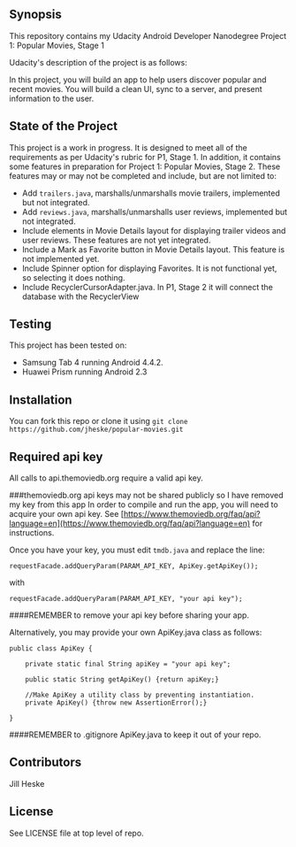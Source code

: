 ## Synopsis

This repository contains my Udacity Android Developer Nanodegree Project 1: Popular Movies, Stage 1

Udacity's description of the project is as follows:

In this project, you will build an app to help users discover popular and recent movies. You will build a clean UI, sync to a server, and present information to the user.

## State of the Project

This project is a work in progress.  It is designed to meet all of the requirements as per Udacity's rubric for P1, Stage 1.  In addition, it contains some features in preparation for Project 1: Popular Movies, Stage 2.  These features may or may not be completed and include, but are not limited to:

* Add `trailers.java`, marshalls/unmarshalls movie trailers, implemented but not integrated.
* Add `reviews.java`, marshalls/unmarshalls user reviews, implemented but not integrated.
* Include elements in Movie Details layout for displaying trailer videos and user reviews. These features are not yet integrated.
* Include a Mark as Favorite button in Movie Details layout. This feature is not implemented yet.
* Include Spinner option for displaying Favorites.  It is not functional yet, so selecting it does nothing.
* Include RecyclerCursorAdapter.java.  In P1, Stage 2 it will connect the database with the RecyclerView

## Testing

This project has been tested on:

* Samsung Tab 4 running Android 4.4.2.
* Huawei Prism running Android 2.3
			
## Installation

You can fork this repo or clone it using `git clone https://github.com/jheske/popular-movies.git`


## Required api key

All calls to api.themoviedb.org require a valid api key.  

###themoviedb.org api keys may not be shared publicly so I have removed my key from this app
In order to compile and run the app, you will need to acquire your own api key.  See [https://www.themoviedb.org/faq/api?language=en](https://www.themoviedb.org/faq/api?language=en) for instructions.

    
Once you have your key, you must edit `tmdb.java` and replace the line:

    requestFacade.addQueryParam(PARAM_API_KEY, ApiKey.getApiKey());

with

    requestFacade.addQueryParam(PARAM_API_KEY, "your api key");
    
####REMEMBER to remove your api key before sharing your app.

Alternatively, you may provide your own ApiKey.java class as follows:
    
    public class ApiKey {

    	private static final String apiKey = "your api key";

    	public static String getApiKey() {return apiKey;}

    	//Make ApiKey a utility class by preventing instantiation.
    	private ApiKey() {throw new AssertionError();}

    }

####REMEMBER to .gitignore ApiKey.java to keep it out of your repo.


## Contributors

Jill Heske

## License

See LICENSE file at top level of repo.